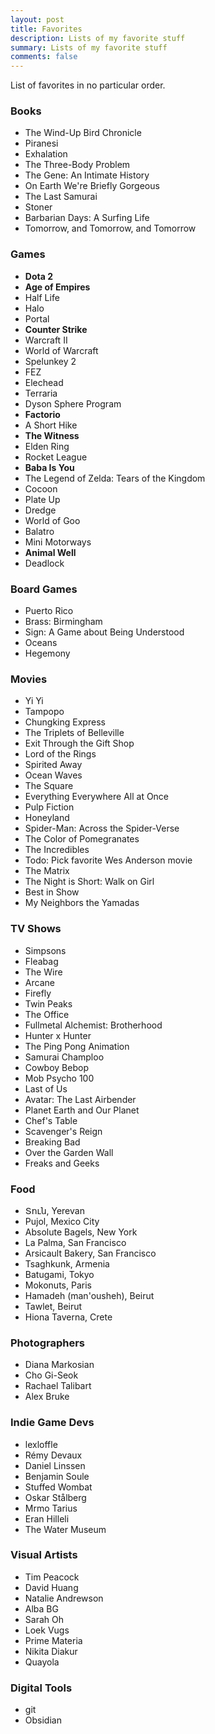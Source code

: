 ```yaml
---
layout: post
title: Favorites
description: Lists of my favorite stuff
summary: Lists of my favorite stuff
comments: false
---
```


List of favorites in no particular order.

### Books
- The Wind-Up Bird Chronicle
- Piranesi
- Exhalation
- The Three-Body Problem
- The Gene: An Intimate History
- On Earth We're Briefly Gorgeous
- The Last Samurai
- Stoner
- Barbarian Days: A Surfing Life
- Tomorrow, and Tomorrow, and Tomorrow

### Games

- **Dota 2**
- **Age of Empires**
- Half Life
- Halo
- Portal
- **Counter Strike**
- Warcraft II
- World of Warcraft
- Spelunkey 2
- FEZ
- Elechead
- Terraria
- Dyson Sphere Program
- **Factorio**
- A Short Hike
- **The Witness**
- Elden Ring
- Rocket League
- **Baba Is You**
- The Legend of Zelda: Tears of the Kingdom
- Cocoon
- Plate Up
- Dredge
- World of Goo
- Balatro
- Mini Motorways
- **Animal Well**
- Deadlock

### Board Games
- Puerto Rico
- Brass: Birmingham
- Sign: A Game about Being Understood
- Oceans
- Hegemony

### Movies

- Yi Yi
- Tampopo
- Chungking Express
- The Triplets of Belleville
- Exit Through the Gift Shop
- Lord of the Rings
- Spirited Away
- Ocean Waves
- The Square
- Everything Everywhere All at Once
- Pulp Fiction
- Honeyland
- Spider-Man: Across the Spider-Verse
- The Color of Pomegranates
- The Incredibles
- Todo: Pick favorite Wes Anderson movie
- The Matrix
- The Night is Short: Walk on Girl
- Best in Show
- My Neighbors the Yamadas


### TV Shows
- Simpsons
- Fleabag
- The Wire
- Arcane
- Firefly
- Twin Peaks
- The Office
- Fullmetal Alchemist: Brotherhood
- Hunter x Hunter
- The Ping Pong Animation
- Samurai Champloo
- Cowboy Bebop
- Mob Psycho 100
- Last of Us
- Avatar: The Last Airbender
- Planet Earth and Our Planet
- Chef's Table
- Scavenger's Reign
- Breaking Bad
- Over the Garden Wall
- Freaks and Geeks

### Food
- Տուն, Yerevan
- Pujol, Mexico City
- Absolute Bagels, New York
- La Palma, San Francisco
- Arsicault Bakery, San Francisco
- Tsaghkunk, Armenia
- Batugami, Tokyo
- Mokonuts, Paris
- Hamadeh (man'ousheh), Beirut
- Tawlet, Beirut
- Hiona Taverna, Crete

### Photographers
- Diana Markosian
- Cho Gi-Seok
- Rachael Talibart
- Alex Bruke

### Indie Game Devs
- lexloffle
- Rémy Devaux
- Daniel Linssen
- Benjamin Soule
- Stuffed Wombat
- Oskar Stålberg
- Mrmo Tarius
- Eran Hilleli
- The Water Museum

### Visual Artists
- Tim Peacock
- David Huang
- Natalie Andrewson
- Alba BG
- Sarah Oh
- Loek Vugs
- Prime Materia
- Nikita Diakur
- Quayola

### Digital Tools
- git
- Obsidian

